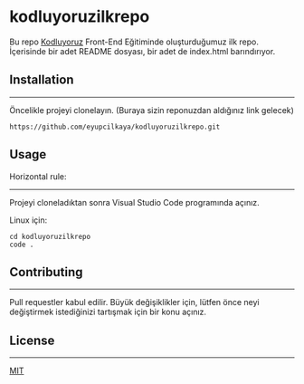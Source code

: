 #  kodluyoruzilkrepo


Bu repo [Kodluyoruz](http://kodluyoruz.org) Front-End Eğitiminde oluşturduğumuz ilk repo. İçerisinde bir adet README dosyası, bir adet de index.html barındırıyor.


## Installation

---


Öncelikle projeyi clonelayın. (Buraya sizin reponuzdan aldığınız link gelecek)



```
https://github.com/eyupcilkaya/kodluyoruzilkrepo.git
```
  


## Usage
Horizontal rule:

---

Projeyi cloneladıktan sonra Visual Studio Code programında açınız.


Linux için:

```
cd kodluyoruzilkrepo
code . 
```
## Contributing
---


Pull requestler kabul edilir. Büyük değişiklikler için, lütfen önce neyi değiştirmek istediğinizi tartışmak için bir konu açınız.

## License
---


[MIT](
https://choosealicense.com/licenses/mit/)
